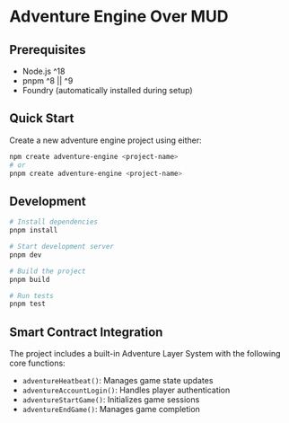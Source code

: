 # Adventure Engine Over MUD

## Prerequisites

- Node.js ^18
- pnpm ^8 || ^9
- Foundry (automatically installed during setup)

## Quick Start

Create a new adventure engine project using either:

```bash
npm create adventure-engine <project-name>
# or
pnpm create adventure-engine <project-name>
```


## Development

```bash
# Install dependencies
pnpm install

# Start development server
pnpm dev

# Build the project
pnpm build

# Run tests
pnpm test
```

## Smart Contract Integration

The project includes a built-in Adventure Layer System with the following core functions:

- `adventureHeatbeat()`: Manages game state updates
- `adventureAccountLogin()`: Handles player authentication
- `adventureStartGame()`: Initializes game sessions
- `adventureEndGame()`: Manages game completion

